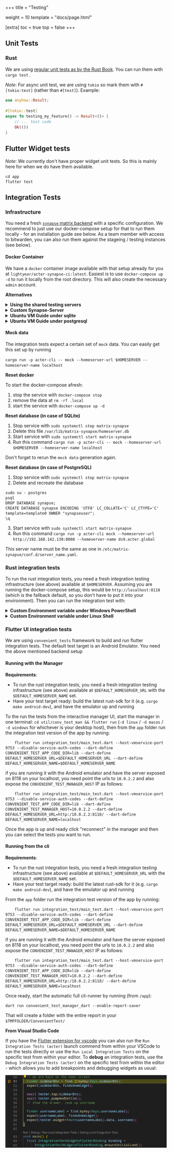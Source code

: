 +++
title = "Testing"

weight = 10
template = "docs/page.html"

[extra]
toc = true
top = false
+++

## Unit Tests

### Rust

We are using [regular unit tests as by the Rust Book](https://doc.rust-lang.org/book/ch11-00-testing.html). You can run them with `cargo test` .

_Note_: For async unit test, we are using `tokio` so mark them with `#[tokio:test]` (rather than `#[test]`). Example:

```rust
use anyhow::Result;

#[tokio::test]
async fn testing_my_feature() -> Result<()> {
    // ... test code
    Ok(())
}
```

## Flutter Widget tests

_Note_: We currently don't have proper widget unit tests. So this is mainly here for when we do have them available.

```
cd app
flutter test
```

## Integration Tests

### Infrastructure

You need a fresh [`synapse` matrix backend](https://matrix-org.github.io/synapse/latest/) with a specific configuration. We recommend to just use our docker-compose setup for that to run them locally - for an installation guide see below. As a team member with access to bitwarden, you can also run them against the stageing / testing instances (see below).

#### Docker Container

We have a `docker` container image available with that setup already for you at `lightyear/acter-synapse-ci:latest`. Easiest is to use `docker-compose up -d` to run it locally from the root directory. This will also create the necessary `admin` account.

**Alternatives**

<details>
<summary><strong>Using the shared testing servers</strong></summary>

If you are a team member with access to bitwarden, you can also use the staging and testing instances we have set up. They registered with a registration token to prevent unauthorized access, which are also prefixed to each password and thus need to be supplied for running the tests. Currently the following servers are available for testing with mock-data pre-installed, the registration tokens can be found in bitwarden under the same name.

- **`m-1.acter.global`** (`export DEFAULT_HOMESERVER_URL=https://matrix.m-1.acter.global DEFAULT_HOMESERVER_NAME=m-1.acter.global`)
</details>
<details>
<summary><strong>Custom Synapse-Server</strong></summary>

If you can't or don't want to use the docker containers, you'll need a synapse matrix backend with the following settings included (in the `homeserver.yaml`):

```yaml
allow_guest_access: true
enable_registration_without_verification: true
enable_registration: true
registration_shared_secret: "randomly_generated_string"

rc_message:
  per_second: 1000
  burst_count: 1000

rc_registration:
  per_second: 1000
  burst_count: 1000

rc_login:
  address:
    per_second: 1000
    burst_count: 1000
```

and an `admin` account with the username `admin` and passwort `admin` (which you can create with `register_new_matrix_user -u admin -p admin -a -c $HOMESERVER_CONFIG_PATH $HOMESERVER_URL`). To avoid the change of server URL under VMWare, you can use NAT mode not Bridged mode as network.

Please change `bind_addresses` of `listeners` from `['::1', '127.0.0.1']` to `['0.0.0.0']` (in the `homeserver.yaml`), that means any address and allows remote connection (non-localhost).

To avoid the change of server URL under VMWare, you can use NAT mode not Bridged mode as network.

</details>

<details>
<summary><strong>Ubuntu VM Guide under sqlite</strong></summary>

```shell
sudo apt update
sudo apt upgrade

sudo apt install lsb-release wget apt-transport-https

sudo wget -qO /usr/share/keyrings/matrix-org-archive-keyring.gpg https://packages.matrix.org/debian/matrix-org-archive-keyring.gpg

sudo echo "deb [signed-by=/usr/share/keyrings/matrix-org-archive-keyring.gpg] https://packages.matrix.org/debian/ $(lsb_release -cs) main" | sudo tee /etc/apt/sources.list.d/matrix-org.list

sudo apt update
sudo apt upgrade
sudo apt install matrix-synapse-py3
```

At the end of `sudo apt install matrix-synapse-py3`, you will get the following dialog.

![Ubuntu ServerName](/images/ubuntu-servername.png)

Keep `localhost` in this dialog, that is domain applied to all users in `acter-test`.
`server_name` in `/etc/matrix-synapse/homeserver.yaml` seems to not affect synapse config and the setting of this dialog during installation affects synapse config clearly.

In `homeserver.yaml`, you have to change `bind_addresses: ['::1', '127.0.0.1']` to `bind_addresses: ['0.0.0.0']`.
And append the following content to `homeserver.yaml`.

```yaml
allow_guest_access: true
enable_registration_without_verification: true
enable_registration: true
registration_shared_secret: "2lyjkU7Ybp24rWR1TBJkut65RFcXZZA"

rc_message:
  per_second: 1000
  burst_count: 1000

rc_registration:
  per_second: 1000
  burst_count: 1000

rc_login:
  address:
    per_second: 1000
    burst_count: 1000
  account:
    per_second: 1000
    burst_count: 1000
  failed_attempts:
    per_second: 1000
    burst_count: 1000

rc_admin_redaction:
  per_second: 1000
  burst_count: 1000

rc_joins:
  local:
    per_second: 1000
    burst_count: 1000
  remote:
    per_second: 1000
    burst_count: 1000

rc_3pid_validation:
  per_second: 1000
  burst_count: 1000

rc_invites:
  per_room:
    per_second: 1000
    burst_count: 1000
  per_user:
    per_second: 1000
    burst_count: 1000
```

Update firewall. But it may not be necessary.

```shell
sudo ufw allow 8008
```

Start synapse service.

```shell
sudo systemctl enable matrix-synapse
sudo systemctl start matrix-synapse
sudo systemctl status matrix-synapse
```

You needn't to add `admin` user with `register_new_matrix_user`.

#### Firewall

If you are running synapse on a virtual or remote machine and API call is not working, you can update the firewall rules to allow access to the ports. To turn off the public profile of a server firewall on a `Ubuntu` linux, you can use `gufw` and disable it like so:

![Ubuntu Firewall](/images/ubuntu-firewall.png)

</details>

<details>
<summary><strong>Ubuntu VM Guide under postgresql</strong></summary>

```shell
sudo apt update
sudo apt upgrade

sudo apt install lsb-release wget apt-transport-https

sudo wget -qO /usr/share/keyrings/matrix-org-archive-keyring.gpg https://packages.matrix.org/debian/matrix-org-archive-keyring.gpg

sudo echo "deb [signed-by=/usr/share/keyrings/matrix-org-archive-keyring.gpg] https://packages.matrix.org/debian/ $(lsb_release -cs) main" | sudo tee /etc/apt/sources.list.d/matrix-org.list

sudo apt update
sudo apt upgrade
sudo apt install matrix-synapse-py3
```

At the end of `sudo apt install matrix-synapse-py3`, you will get the following dialog.

![Ubuntu ServerName](/images/ubuntu-servername.png)

Keep `localhost` in this dialog, that is domain applied to all users in `acter-test`.
`server_name` in `homeserver.yaml` seems to not affect synapse config and the setting of this dialog during installation affects synapse config clearly.

In `homeserver.yaml`, you have to change `bind_addresses: ['::1', '127.0.0.1']` to `bind_addresses: ['0.0.0.0']`.
And append the following content to `homeserver.yaml`.

```yaml
allow_guest_access: true
enable_registration_without_verification: true
enable_registration: true
registration_shared_secret: "2lyjkU7Ybp24rWR1TBJkut65RFcXZZA"

rc_message:
  per_second: 1000
  burst_count: 1000

rc_registration:
  per_second: 1000
  burst_count: 1000

rc_login:
  address:
    per_second: 1000
    burst_count: 1000
  account:
    per_second: 1000
    burst_count: 1000
  failed_attempts:
    per_second: 1000
    burst_count: 1000

rc_admin_redaction:
  per_second: 1000
  burst_count: 1000

rc_joins:
  local:
    per_second: 1000
    burst_count: 1000
  remote:
    per_second: 1000
    burst_count: 1000

rc_3pid_validation:
  per_second: 1000
  burst_count: 1000

rc_invites:
  per_room:
    per_second: 1000
    burst_count: 1000
  per_user:
    per_second: 1000
    burst_count: 1000
```

You need to install postgresql.

```shell
sudo apt install postgresql postgresql-contrib

sudo -i -u postgres

psql

CREATE USER "synapseuser" WITH PASSWORD 'Pass';

CREATE DATABASE synapse ENCODING 'UTF8' LC_COLLATE='C' LC_CTYPE='C' template=template0 OWNER "synapseuser";
```

Add the following to `/etc/postgresql/pg_hba.conf`.

```
host    synapse     synapse_user    ::1/128     scram-sha-256
```

Restart postgresql.

```shell
sudo systemctl restart postgresql.service
```

Install psycopg2.

```shell
sudo apt install python3-psycopg2
```

Update the `database` section in `homeserver.yaml`.

```yaml
#database:
#  name: sqlite3
#  args:
#    database: /var/lib/matrix-synapse/homeserver.db
database:
  name: psycopg2
  args:
    user: synapseuser
    password: Pass
    database: synapse
    host: localhost
    cp_min: 5
    cp_max: 10
```

Update firewall.

```shell
sudo ufw allow 8008
```

Start synapse server

```shell
sudo systemctl enable matrix-synapse
sudo systemctl start matrix-synapse
sudo systemctl status matrix-synapse
```

You needn't to add `admin` user with `register_new_matrix_user`.

#### Firewall

If you are running synapse on a virtual or remote machine and API call is not working, you can update the firewall rules to allow access to the ports. To turn off the public profile of a server firewall on a `Ubuntu` linux, you can use `gufw` and disable it like so:

![Ubuntu Firewall](/images/ubuntu-firewall.png)

</details>

#### Mock data

The integration tests expect a certain set of `mock` data. You can easily get this set up by running

`cargo run -p acter-cli -- mock --homeserver-url $HOMESERVER --homeserver-name localhost`

**Reset docker**

To start the docker-compose afresh:

1. stop the service with `docker-compose stop`
2. remove the data at `rm -rf .local`
3. start the service with `docker-compose up -d`

**Reset database (in case of SQLite)**

1. Stop service with `sudo systemctl stop matrix-synapse`
2. Delete this file `/var/lib/matrix-synapse/homeserver.db`
3. Start service with `sudo systemctl start matrix-synapse`
4. Run this command `cargo run -p acter-cli -- mock --homeserver-url $HOMESERVER --homeserver-name localhost`

Don't forget to rerun the `mock data` generation again.

**Reset database (in case of PostgreSQL)**

1. Stop service with `sudo systemctl stop matrix-synapse`
2. Delete and recreate the database

```
sudo su - postgres
psql
DROP DATABASE synapse;
CREATE DATABASE synapse ENCODING 'UTF8' LC_COLLATE='C' LC_CTYPE='C' template=template0 OWNER "synapseuser";
\q
```

3. Start service with `sudo systemctl start matrix-synapse`
4. Run this command `cargo run -p acter-cli mock --homeserver-url http://192.168.142.130:8008 --homeserver-name ds9.acter.global`

This server name must be the same as one in `/etc/matrix-synapse/conf.d/server_name.yaml`.

### Rust integration tests

To run the rust integration tests, you need a fresh integration testing infrastructure (see above) available at `$HOMESERVER`. Assuming you are running the docker-compose setup, this would be `http://localhost:8118` (which is the fallback default, so you don't have to put it into your environment). Then you can run the integration test with:

<details><summary><strong>Custom Environment variable under Windows PowerShell</strong></summary>

You can set up environment variable for `cargo` as following (assuming the server is accessible at `10.0.0.1:8008` and log level is `info`):

```bash
$env:HOMESERVER="http://10.0.0.1:8008"; $env:RUST_LOG="info"; cargo test -p acter-test -- --nocapture
```

</details>

<details><summary><strong>Custom Environment variable under Linux Shell</strong></summary>

You can set up environment variable for `cargo` as following (assuming the server is available at `10.0.0.1:8008` and log level is `warn`):

```bash
HOMESERVER="http://10.0.0.1:8008" RUST_LOG="warn" cargo test -p acter-test -- --nocapture
```

</details>

### Flutter UI integration tests

We are using `convenient_tests` framework to build and run flutter integration tests. The default test target is an Android Emulator. You need the above mentioned backend setup

#### Running with the Manager

**Requirements**:

- To run the rust integration tests, you need a fresh integration testing infrastructure (see above) available at `$DEFAULT_HOMESERVER_URL` with the `$DEFAULT_HOMESERVER_NAME` set.
- Have your test target ready: build the latest rust-sdk for it (e.g. `cargo make android-dev`), and have the emulator up and running

To the run the tests from the interactive manager UI, start the manager in one terminal: `cd util/conv_test_man && flutter run` (`-d linux` / `-d macos` / `-d windows` for whichever is your desktop host), then from the `app` folder run the integration test version of the app by running:

```
    flutter run integration_test/main_test.dart --host-vmservice-port 9753 --disable-service-auth-codes --dart-define CONVENIENT_TEST_APP_CODE_DIR=lib --dart-define DEFAULT_HOMESERVER_URL=$DEFAULT_HOMESERVER_URL --dart-define DEFAULT_HOMESERVER_NAME=$DEFAULT_HOMESERVER_NAME
```

if you are running it with the Android emulator and have the server exposed on 8118 on your localhost, you need point the urls to `10.0.2.2` and also expose the `CONVENIENT_TEST_MANAGER_HOST`
IP as follows:

```
    flutter run integration_test/main_test.dart --host-vmservice-port 9753 --disable-service-auth-codes --dart-define CONVENIENT_TEST_APP_CODE_DIR=lib --dart-define CONVENIENT_TEST_MANAGER_HOST=10.0.2.2 --dart-define DEFAULT_HOMESERVER_URL=http:/10.0.2.2:8118/ --dart-define DEFAULT_HOMESERVER_NAME=localhost
```

Once the app is up and ready click "reconnect" in the manager and then you can select the tests you want to run.

#### Running from the cli

**Requirements**:

- To run the rust integration tests, you need a fresh integration testing infrastructure (see above) available at `$DEFAULT_HOMESERVER_URL` with the `$DEFAULT_HOMESERVER_NAME` set.
- Have your test target ready: build the latest rust-sdk for it (e.g. `cargo make android-dev`), and have the emulator up and running

From the `app` folder run the integration test version of the app by running:

```
    flutter run integration_test/main_test.dart --host-vmservice-port 9753 --disable-service-auth-codes --dart-define CONVENIENT_TEST_APP_CODE_DIR=lib --dart-define DEFAULT_HOMESERVER_URL=$DEFAULT_HOMESERVER_URL --dart-define DEFAULT_HOMESERVER_NAME=$DEFAULT_HOMESERVER_NAME
```

if you are running it with the Android emulator and have the server exposed on 8118 on your localhost, you need point the urls to `10.0.2.2` and also expose the `CONVENIENT_TEST_MANAGER_HOST`
IP as follows:

```
    flutter run integration_test/main_test.dart --host-vmservice-port 9753 --disable-service-auth-codes --dart-define CONVENIENT_TEST_APP_CODE_DIR=lib --dart-define CONVENIENT_TEST_MANAGER_HOST=10.0.2.2 --dart-define DEFAULT_HOMESERVER_URL=http:/10.0.2.2:8118/ --dart-define DEFAULT_HOMESERVER_NAME=localhost
```

Once ready, start the automatic full cli-runner by running (from `/app`):

```
dart run convenient_test_manager_dart --enable-report-saver
```

That will create a folder with the entire report in your `$TMPFOLDER/ConvenientTest/`

**From Visual Studio Code**

If you have the [Flutter extension for vscode](https://marketplace.visualstudio.com/items?itemName=Dart-Code.flutter) you can also run the `Run Integration Tests (acter)` launch commend from within your VSCode to run the tests directly or use the `Run Local Integration Tests` on the specific test from within your editor. To **debug** an integration tests, use the `Debug Integration Tests (acter)` on the specific test from within the editor - which allows you to add breakpoints and debugging widgets as usual:

![](/images/integration-tests-debug-vscode-example.png)
